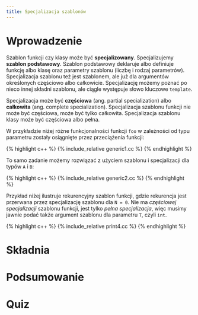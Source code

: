 ```yaml
---
title: Specjalizacja szablonów
---
```


Wprowadzenie
============

Szablon funkcji czy klasy może być **specjalizowany**.  Specjalizujemy
**szablon podstawowy**.  Szablon podstawowy deklaruje albo definiuje
funkcję albo klasę oraz parametry szablonu (liczbę i rodzaj
parametrów).  Specjalizacja szablonu też jest szablonem, ale już dla
argumentów określonych częściowo albo całkowicie.  Specjalizację
możemy poznać po nieco innej składni szablonu, ale ciągle występuje
słowo kluczowe `template`.

Specjalizacja może być **częściowa** (ang. partial specialization)
albo **całkowita** (ang. complete specialization).  Specjalizacja
szablonu funkcji nie może być częściowa, może być tylko całkowita.
Specjalizacja szablonu klasy może być częściowa albo pełna.

W przykładzie niżej różne funkcjonalności funkcji `foo` w zależności
od typu parametru zostały osiągnięte przez przeciążenia funkcji:

{% highlight c++ %}
{% include_relative generic1.cc %}
{% endhighlight %}

To samo zadanie możemy rozwiązać z użyciem szablonu i specjalizacji
dla typów `A` i `B`:

{% highlight c++ %}
{% include_relative generic2.cc %}
{% endhighlight %}

Przykład niżej ilustruje rekurencyjny szablon funkcji, gdzie
rekurencja jest przerwana przez specjalizację szablonu dla `N = 0`.
Nie ma *częściowej specjalizacji* szablonu funkcji, jest tylko *pełna
specjalizacja*, więc musimy jawnie podać także argument szablonu dla
parametru `T`, czyli `int`.

{% highlight c++ %}
{% include_relative print4.cc %}
{% endhighlight %}

# Składnia

# Podsumowanie

# Quiz

<!-- LocalWords: lvalue lvalues rvalue -->
